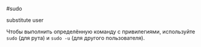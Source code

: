 #sudo

substitute user

Чтобы выполнить определённую команду с привилегиями, используйте `sudo` (для рута) и `sudo -u` (для другого пользователя).

